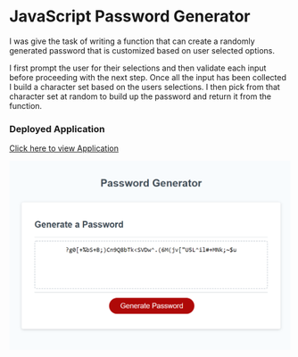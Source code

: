 # JavaScript Password Generator

I was give the task of writing a function that can create a randomly generated password that is customized based on user selected options.


I first prompt the user for their selections and then validate each input before proceeding with the next step. 
Once all the input has been collected I build a character set based on the users selections. 
I then pick from that character set at random to build up the password and return it from the function.

### Deployed Application
[Click here to view Application](https://danielstewart914.github.io/JS-Password-Generator/)

![Screenshot](./assets/images/js-password-generator-screenshot.png)